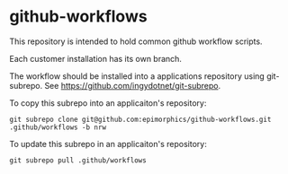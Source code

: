 # github-workflows

This repository is intended to hold common github workflow scripts.

Each customer installation has its own branch.

The workflow should be installed into a applications repository using
git-subrepo. See https://github.com/ingydotnet/git-subrepo.


To copy this subrepo into an applicaiton's repository:
```
git subrepo clone git@github.com:epimorphics/github-workflows.git .github/workflows -b nrw
```

To update this subrepo in an applicaiton's repository:
```
git subrepo pull .github/workflows
```
